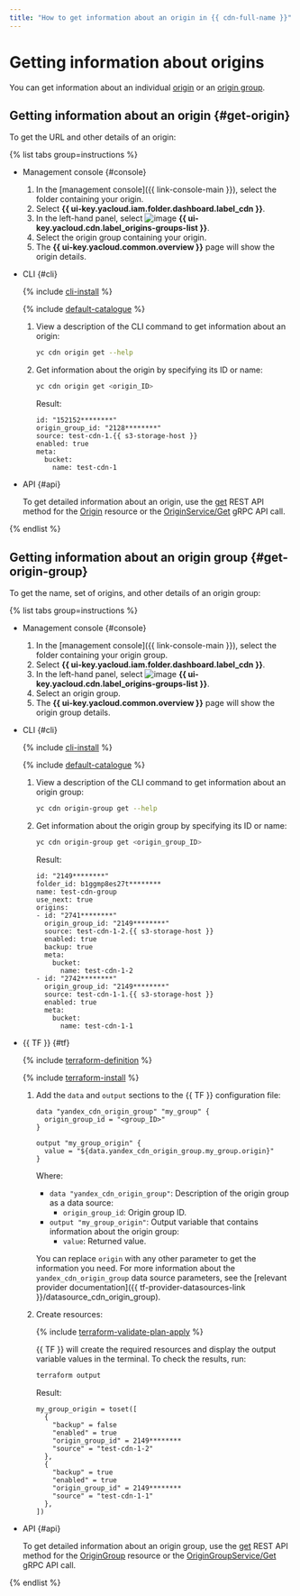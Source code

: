 ```yaml
---
title: "How to get information about an origin in {{ cdn-full-name }}"
---
```


# Getting information about origins

You can get information about an individual [origin](#get-origin) or an [origin group](#get-origin-group).

## Getting information about an origin {#get-origin}

To get the URL and other details of an origin:

{% list tabs group=instructions %}

- Management console {#console}

  1. In the [management console]({{ link-console-main }}), select the folder containing your origin.
  1. Select **{{ ui-key.yacloud.iam.folder.dashboard.label_cdn }}**.
  1. In the left-hand panel, select ![image](../../../_assets/console-icons/folder-tree.svg) **{{ ui-key.yacloud.cdn.label_origins-groups-list }}**.
  1. Select the origin group containing your origin.
  1. The **{{ ui-key.yacloud.common.overview }}** page will show the origin details.

- CLI {#cli}

  {% include [cli-install](../../../_includes/cli-install.md) %}

  {% include [default-catalogue](../../../_includes/default-catalogue.md) %}

  1. View a description of the CLI command to get information about an origin:

      ```bash
      yc cdn origin get --help
      ```

  1. Get information about the origin by specifying its ID or name:

      ```bash
      yc cdn origin get <origin_ID>
      ```

      Result:

      ```text
      id: "152152********"
      origin_group_id: "2128********"
      source: test-cdn-1.{{ s3-storage-host }}
      enabled: true
      meta:
        bucket:
          name: test-cdn-1
      ```

- API {#api}

  To get detailed information about an origin, use the [get](../../api-ref/Origin/get.md) REST API method for the [Origin](../../api-ref/Origin/index.md) resource or the [OriginService/Get](../../api-ref/grpc/origin_service.md#Get) gRPC API call.

{% endlist %}

## Getting information about an origin group {#get-origin-group}

To get the name, set of origins, and other details of an origin group:

{% list tabs group=instructions %}

- Management console {#console}

  1. In the [management console]({{ link-console-main }}), select the folder containing your origin group.
  1. Select **{{ ui-key.yacloud.iam.folder.dashboard.label_cdn }}**.
  1. In the left-hand panel, select ![image](../../../_assets/console-icons/folder-tree.svg) **{{ ui-key.yacloud.cdn.label_origins-groups-list }}**.
  1. Select an origin group.
  1. The **{{ ui-key.yacloud.common.overview }}** page will show the origin group details.

- CLI {#cli}

  {% include [cli-install](../../../_includes/cli-install.md) %}

  {% include [default-catalogue](../../../_includes/default-catalogue.md) %}

  1. View a description of the CLI command to get information about an origin group:

      ```bash
      yc cdn origin-group get --help
      ```

  1. Get information about the origin group by specifying its ID or name:

      ```bash
      yc cdn origin-group get <origin_group_ID>
      ```

      Result:

      ```text
      id: "2149********"
      folder_id: b1ggmp8es27t********
      name: test-cdn-group
      use_next: true
      origins:
      - id: "2741********"
        origin_group_id: "2149********"
        source: test-cdn-1-2.{{ s3-storage-host }}
        enabled: true
        backup: true
        meta:
          bucket:
            name: test-cdn-1-2
      - id: "2742********"
        origin_group_id: "2149********"
        source: test-cdn-1-1.{{ s3-storage-host }}
        enabled: true
        meta:
          bucket:
            name: test-cdn-1-1
      ```

- {{ TF }} {#tf}

  {% include [terraform-definition](../../../_tutorials/_tutorials_includes/terraform-definition.md) %}

  {% include [terraform-install](../../../_includes/terraform-install.md) %}

  1. Add the `data` and `output` sections to the {{ TF }} configuration file:

      ```hcl
      data "yandex_cdn_origin_group" "my_group" {
        origin_group_id = "<group_ID>"
      }

      output "my_group_origin" {
        value = "${data.yandex_cdn_origin_group.my_group.origin}"
      }
      ```

      Where:

      * `data "yandex_cdn_origin_group"`: Description of the origin group as a data source:
        * `origin_group_id`: Origin group ID.
      * `output "my_group_origin"`: Output variable that contains information about the origin group:
        * `value`: Returned value.

      You can replace `origin` with any other parameter to get the information you need. For more information about the `yandex_cdn_origin_group` data source parameters, see the [relevant provider documentation]({{ tf-provider-datasources-link }}/datasource_cdn_origin_group).

  1. Create resources:

      {% include [terraform-validate-plan-apply](../../../_tutorials/_tutorials_includes/terraform-validate-plan-apply.md) %}

      {{ TF }} will create the required resources and display the output variable values in the terminal. To check the results, run:

      ```bash
      terraform output
      ```

      Result:

      ```text
      my_group_origin = toset([
        {
          "backup" = false
          "enabled" = true
          "origin_group_id" = 2149********
          "source" = "test-cdn-1-2"
        },
        {
          "backup" = true
          "enabled" = true
          "origin_group_id" = 2149********
          "source" = "test-cdn-1-1"
        },
      ])
      ```

- API {#api}

  To get detailed information about an origin group, use the [get](../../api-ref/OriginGroup/get.md) REST API method for the [OriginGroup](../../api-ref/OriginGroup/index.md) resource or the [OriginGroupService/Get](../../api-ref/grpc/origin_group_service.md#Get) gRPC API call.

{% endlist %}
